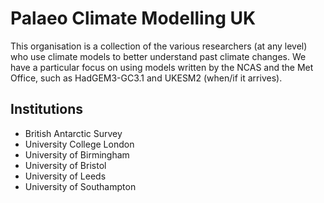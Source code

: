 # Palaeo Climate Modelling UK
This organisation is a collection of the various researchers (at any level) who use climate models to better understand past climate changes. We have a particular focus on using models written by the NCAS and the Met Office, such as HadGEM3-GC3.1 and UKESM2 (when/if it arrives). 

## Institutions
* British Antarctic Survey 
* University College London
* University of Birmingham
* University of Bristol
* University of Leeds
* University of Southampton

